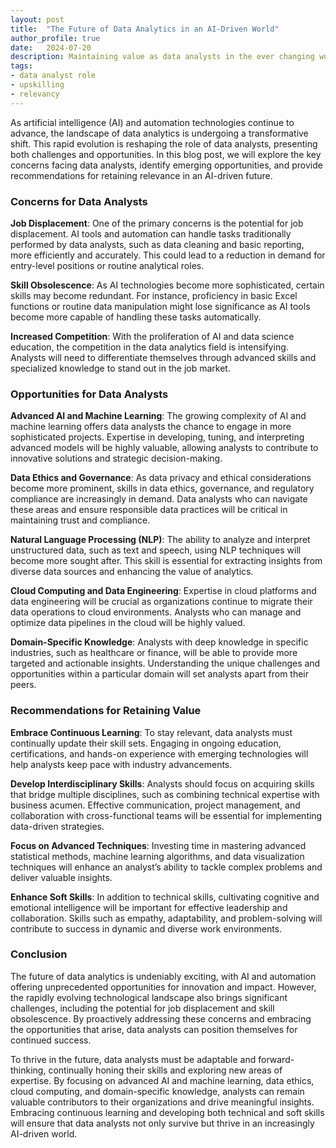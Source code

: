 ```yaml
---
layout: post
title:  "The Future of Data Analytics in an AI-Driven World"
author_profile: true
date:   2024-07-20
description: Maintaining value as data analysts in the ever changing world of AI.
tags: 
- data analyst role
- upskilling
- relevancy 
---
```


As artificial intelligence (AI) and automation technologies continue to advance, the landscape of data analytics is undergoing a transformative shift. This rapid evolution is reshaping the role of data analysts, presenting both challenges and opportunities. In this blog post, we will explore the key concerns facing data analysts, identify emerging opportunities, and provide recommendations for retaining relevance in an AI-driven future.

### Concerns for Data Analysts

**Job Displacement**: One of the primary concerns is the potential for job displacement. AI tools and automation can handle tasks traditionally performed by data analysts, such as data cleaning and basic reporting, more efficiently and accurately. This could lead to a reduction in demand for entry-level positions or routine analytical roles.

**Skill Obsolescence**: As AI technologies become more sophisticated, certain skills may become redundant. For instance, proficiency in basic Excel functions or routine data manipulation might lose significance as AI tools become more capable of handling these tasks automatically.

**Increased Competition**: With the proliferation of AI and data science education, the competition in the data analytics field is intensifying. Analysts will need to differentiate themselves through advanced skills and specialized knowledge to stand out in the job market.

### Opportunities for Data Analysts

**Advanced AI and Machine Learning**: The growing complexity of AI and machine learning offers data analysts the chance to engage in more sophisticated projects. Expertise in developing, tuning, and interpreting advanced models will be highly valuable, allowing analysts to contribute to innovative solutions and strategic decision-making.

**Data Ethics and Governance**: As data privacy and ethical considerations become more prominent, skills in data ethics, governance, and regulatory compliance are increasingly in demand. Data analysts who can navigate these areas and ensure responsible data practices will be critical in maintaining trust and compliance.

**Natural Language Processing (NLP)**: The ability to analyze and interpret unstructured data, such as text and speech, using NLP techniques will become more sought after. This skill is essential for extracting insights from diverse data sources and enhancing the value of analytics.

**Cloud Computing and Data Engineering**: Expertise in cloud platforms and data engineering will be crucial as organizations continue to migrate their data operations to cloud environments. Analysts who can manage and optimize data pipelines in the cloud will be highly valued.

**Domain-Specific Knowledge**: Analysts with deep knowledge in specific industries, such as healthcare or finance, will be able to provide more targeted and actionable insights. Understanding the unique challenges and opportunities within a particular domain will set analysts apart from their peers.

### Recommendations for Retaining Value

**Embrace Continuous Learning**: To stay relevant, data analysts must continually update their skill sets. Engaging in ongoing education, certifications, and hands-on experience with emerging technologies will help analysts keep pace with industry advancements.

**Develop Interdisciplinary Skills**: Analysts should focus on acquiring skills that bridge multiple disciplines, such as combining technical expertise with business acumen. Effective communication, project management, and collaboration with cross-functional teams will be essential for implementing data-driven strategies.

**Focus on Advanced Techniques**: Investing time in mastering advanced statistical methods, machine learning algorithms, and data visualization techniques will enhance an analyst’s ability to tackle complex problems and deliver valuable insights.

**Enhance Soft Skills**: In addition to technical skills, cultivating cognitive and emotional intelligence will be important for effective leadership and collaboration. Skills such as empathy, adaptability, and problem-solving will contribute to success in dynamic and diverse work environments.

### Conclusion

The future of data analytics is undeniably exciting, with AI and automation offering unprecedented opportunities for innovation and impact. However, the rapidly evolving technological landscape also brings significant challenges, including the potential for job displacement and skill obsolescence. By proactively addressing these concerns and embracing the opportunities that arise, data analysts can position themselves for continued success.

To thrive in the future, data analysts must be adaptable and forward-thinking, continually honing their skills and exploring new areas of expertise. By focusing on advanced AI and machine learning, data ethics, cloud computing, and domain-specific knowledge, analysts can remain valuable contributors to their organizations and drive meaningful insights. Embracing continuous learning and developing both technical and soft skills will ensure that data analysts not only survive but thrive in an increasingly AI-driven world.

